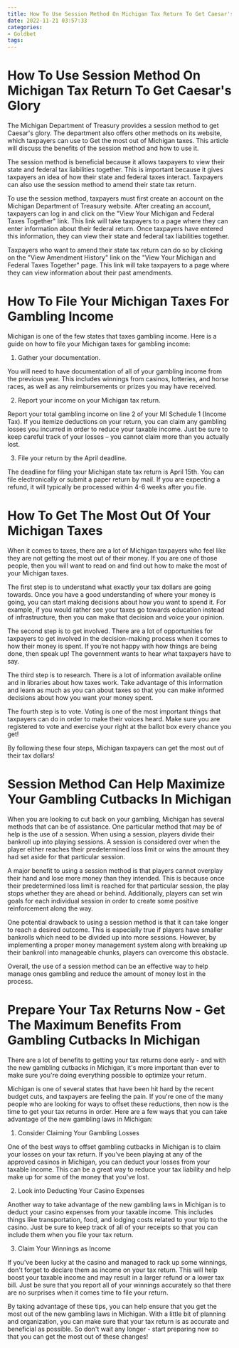 ```yaml
---
title: How To Use Session Method On Michigan Tax Return To Get Caesar's Glory 
date: 2022-11-21 03:57:33
categories:
- Goldbet
tags:
---
```



#  How To Use Session Method On Michigan Tax Return To Get Caesar's Glory 

The Michigan Department of Treasury provides a session method to get Caesar's glory. The department also offers other methods on its website, which taxpayers can use to Get the most out of Michigan taxes. This article will discuss the benefits of the session method and how to use it.

The session method is beneficial because it allows taxpayers to view their state and federal tax liabilities together. This is important because it gives taxpayers an idea of how their state and federal taxes interact. Taxpayers can also use the session method to amend their state tax return.

To use the session method, taxpayers must first create an account on the Michigan Department of Treasury website. After creating an account, taxpayers can log in and click on the "View Your Michigan and Federal Taxes Together" link. This link will take taxpayers to a page where they can enter information about their federal return. Once taxpayers have entered this information, they can view their state and federal tax liabilities together.

Taxpayers who want to amend their state tax return can do so by clicking on the "View Amendment History" link on the "View Your Michigan and Federal Taxes Together" page. This link will take taxpayers to a page where they can view information about their past amendments.

#  How To File Your Michigan Taxes For Gambling Income 

Michigan is one of the few states that taxes gambling income. Here is a guide on how to file your Michigan taxes for gambling income:

1. Gather your documentation.

You will need to have documentation of all of your gambling income from the previous year. This includes winnings from casinos, lotteries, and horse races, as well as any reimbursements or prizes you may have received.

2. Report your income on your Michigan tax return.

Report your total gambling income on line 2 of your MI Schedule 1 (Income Tax). If you itemize deductions on your return, you can claim any gambling losses you incurred in order to reduce your taxable income. Just be sure to keep careful track of your losses – you cannot claim more than you actually lost.

3. File your return by the April deadline.

The deadline for filing your Michigan state tax return is April 15th. You can file electronically or submit a paper return by mail. If you are expecting a refund, it will typically be processed within 4-6 weeks after you file.

#  How To Get The Most Out Of Your Michigan Taxes 

When it comes to taxes, there are a lot of Michigan taxpayers who feel like they are not getting the most out of their money. If you are one of those people, then you will want to read on and find out how to make the most of your Michigan taxes. 

The first step is to understand what exactly your tax dollars are going towards. Once you have a good understanding of where your money is going, you can start making decisions about how you want to spend it. For example, if you would rather see your taxes go towards education instead of infrastructure, then you can make that decision and voice your opinion. 

The second step is to get involved. There are a lot of opportunities for taxpayers to get involved in the decision-making process when it comes to how their money is spent. If you’re not happy with how things are being done, then speak up! The government wants to hear what taxpayers have to say. 

The third step is to research. There is a lot of information available online and in libraries about how taxes work. Take advantage of this information and learn as much as you can about taxes so that you can make informed decisions about how you want your money spent. 

The fourth step is to vote. Voting is one of the most important things that taxpayers can do in order to make their voices heard. Make sure you are registered to vote and exercise your right at the ballot box every chance you get! 

By following these four steps, Michigan taxpayers can get the most out of their tax dollars!

# Session Method Can Help Maximize Your Gambling Cutbacks In Michigan 

When you are looking to cut back on your gambling, Michigan has several methods that can be of assistance. One particular method that may be of help is the use of a session. When using a session, players divide their bankroll up into playing sessions. A session is considered over when the player either reaches their predetermined loss limit or wins the amount they had set aside for that particular session.

A major benefit to using a session method is that players cannot overplay their hand and lose more money than they intended. This is because once their predetermined loss limit is reached for that particular session, the play stops whether they are ahead or behind. Additionally, players can set win goals for each individual session in order to create some positive reinforcement along the way.

One potential drawback to using a session method is that it can take longer to reach a desired outcome. This is especially true if players have smaller bankrolls which need to be divided up into more sessions. However, by implementing a proper money management system along with breaking up their bankroll into manageable chunks, players can overcome this obstacle.

Overall, the use of a session method can be an effective way to help manage ones gambling and reduce the amount of money lost in the process.

#  Prepare Your Tax Returns Now - Get The Maximum Benefits From Gambling Cutbacks In Michigan

There are a lot of benefits to getting your tax returns done early - and with the new gambling cutbacks in Michigan, it's more important than ever to make sure you're doing everything possible to optimize your return.

Michigan is one of several states that have been hit hard by the recent budget cuts, and taxpayers are feeling the pain. If you're one of the many people who are looking for ways to offset these reductions, then now is the time to get your tax returns in order. Here are a few ways that you can take advantage of the new gambling laws in Michigan:

1. Consider Claiming Your Gambling Losses

One of the best ways to offset gambling cutbacks in Michigan is to claim your losses on your tax return. If you've been playing at any of the approved casinos in Michigan, you can deduct your losses from your taxable income. This can be a great way to reduce your tax liability and help make up for some of the money that you've lost.

2. Look into Deducting Your Casino Expenses

Another way to take advantage of the new gambling laws in Michigan is to deduct your casino expenses from your taxable income. This includes things like transportation, food, and lodging costs related to your trip to the casino. Just be sure to keep track of all of your receipts so that you can include them when you file your tax return.

3. Claim Your Winnings as Income

If you've been lucky at the casino and managed to rack up some winnings, don't forget to declare them as income on your tax return. This will help boost your taxable income and may result in a larger refund or a lower tax bill. Just be sure that you report all of your winnings accurately so that there are no surprises when it comes time to file your return.

By taking advantage of these tips, you can help ensure that you get the most out of the new gambling laws in Michigan. With a little bit of planning and organization, you can make sure that your tax return is as accurate and beneficial as possible. So don't wait any longer - start preparing now so that you can get the most out of these changes!
